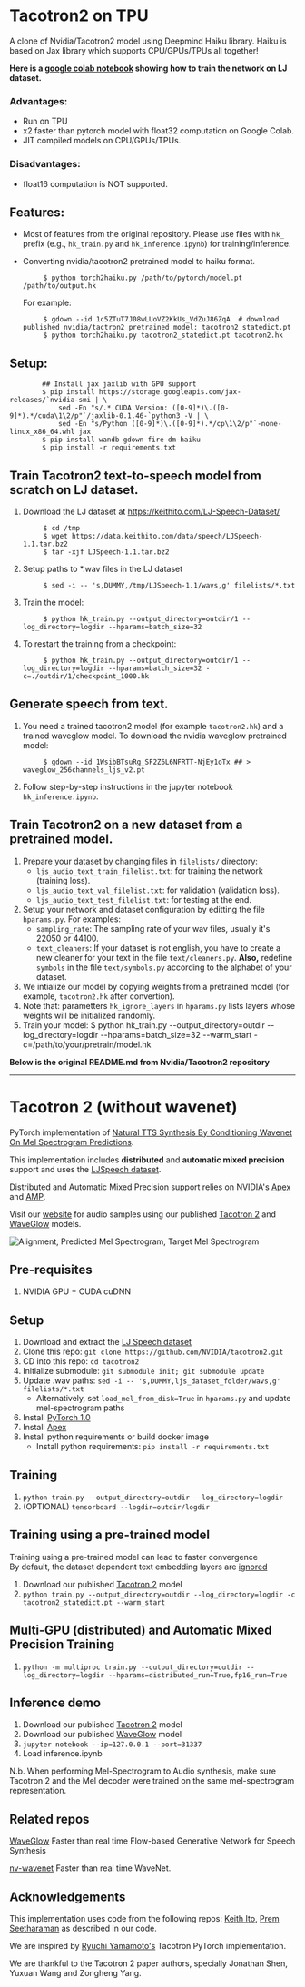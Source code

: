 # Tacotron2 on TPU

A clone of Nvidia/Tacotron2 model using Deepmind Haiku library.
Haiku is based on Jax library which supports CPU/GPUs/TPUs all together!

**Here is a [google colab notebook](https://colab.research.google.com/drive/12VLXy3tim2rBYNewdd0235QlGAcDU2-U?usp=sharing) showing how to train the network on LJ dataset.**


### Advantages:

 - Run on TPU
 - x2 faster than pytorch model with float32 computation on Google Colab.
 - JIT compiled models on CPU/GPUs/TPUs.

### Disadvantages:
 
 - float16 computation is NOT supported.


## Features:

 - Most of features from the original repository. Please use files with `hk_` prefix  (e.g., `hk_train.py` and `hk_inference.ipynb`) for training/inference.
 - Converting nvidia/tacotron2 pretrained model to haiku format. 
            
            $ python torch2haiku.py /path/to/pytorch/model.pt /path/to/output.hk

    For example:
            
            $ gdown --id 1c5ZTuT7J08wLUoVZ2KkUs_VdZuJ86ZqA  # download published nvidia/tactron2 pretrained model: tacotron2_statedict.pt
            $ python torch2haiku.py tacotron2_statedict.pt tacotron2.hk



## Setup:

            ## Install jax jaxlib with GPU support
            $ pip install https://storage.googleapis.com/jax-releases/`nvidia-smi | \
                sed -En "s/.* CUDA Version: ([0-9]*)\.([0-9]*).*/cuda\1\2/p"`/jaxlib-0.1.46-`python3 -V | \
                sed -En "s/Python ([0-9]*)\.([0-9]*).*/cp\1\2/p"`-none-linux_x86_64.whl jax
            $ pip install wandb gdown fire dm-haiku
            $ pip install -r requirements.txt



## Train Tacotron2 text-to-speech model from scratch on LJ dataset.
1. Download the LJ dataset at https://keithito.com/LJ-Speech-Dataset/

            $ cd /tmp
            $ wget https://data.keithito.com/data/speech/LJSpeech-1.1.tar.bz2
            $ tar -xjf LJSpeech-1.1.tar.bz2
2. Setup paths to *.wav files in the LJ dataset

            $ sed -i -- 's,DUMMY,/tmp/LJSpeech-1.1/wavs,g' filelists/*.txt
3. Train the model:

            $ python hk_train.py --output_directory=outdir/1 --log_directory=logdir --hparams=batch_size=32
4. To restart the training from a checkpoint:

            $ python hk_train.py --output_directory=outdir/1 --log_directory=logdir --hparams=batch_size=32 -c=./outdir/1/checkpoint_1000.hk


## Generate speech from text. 
1. You need a trained tacotron2 model (for example `tacotron2.hk`) and a trained waveglow model. To download the nvidia waveglow pretrained model:

            $ gdown --id 1WsibBTsuRg_SF2Z6L6NFRTT-NjEy1oTx ## > waveglow_256channels_ljs_v2.pt

2. Follow step-by-step instructions in the jupyter notebook `hk_inference.ipynb`.


## Train Tacotron2 on a new dataset from a pretrained model.
1. Prepare your dataset by changing files in `filelists/` directory:
    - `ljs_audio_text_train_filelist.txt`: for training the network (training loss).
    - `ljs_audio_text_val_filelist.txt`: for validation (validation loss).
    - `ljs_audio_text_test_filelist.txt`: for testing at the end.
2. Setup your network and dataset configuration by editting the file `hparams.py`. For examples:
    - `sampling_rate`: The sampling rate of your wav files, usually it's 22050 or 44100.
    - `text_cleaners`: If your dataset is not english, you have to create a new cleaner for your text in the file `text/cleaners.py`. **Also,** redefine `symbols` in the file `text/symbols.py` according to the alphabet of your dataset.
3. We intialize our model by copying weights from a pretrained model (for example, `tacotron2.hk` after convertion).
4. Note that: parametters `hk_ignore_layers` in `hparams.py` lists layers whose weights will be initialized randomly.
5. Train your model:
            $ python hk_train.py --output_directory=outdir --log_directory=logdir --hparams=batch_size=32 --warm_start -c=/path/to/your/pretrain/model.hk


**Below is the original README.md from Nvidia/Tacotron2 repository**

-------

# Tacotron 2 (without wavenet)

PyTorch implementation of [Natural TTS Synthesis By Conditioning
Wavenet On Mel Spectrogram Predictions](https://arxiv.org/pdf/1712.05884.pdf). 

This implementation includes **distributed** and **automatic mixed precision** support
and uses the [LJSpeech dataset](https://keithito.com/LJ-Speech-Dataset/).

Distributed and Automatic Mixed Precision support relies on NVIDIA's [Apex] and [AMP].

Visit our [website] for audio samples using our published [Tacotron 2] and
[WaveGlow] models.

![Alignment, Predicted Mel Spectrogram, Target Mel Spectrogram](tensorboard.png)


## Pre-requisites
1. NVIDIA GPU + CUDA cuDNN

## Setup
1. Download and extract the [LJ Speech dataset](https://keithito.com/LJ-Speech-Dataset/)
2. Clone this repo: `git clone https://github.com/NVIDIA/tacotron2.git`
3. CD into this repo: `cd tacotron2`
4. Initialize submodule: `git submodule init; git submodule update`
5. Update .wav paths: `sed -i -- 's,DUMMY,ljs_dataset_folder/wavs,g' filelists/*.txt`
    - Alternatively, set `load_mel_from_disk=True` in `hparams.py` and update mel-spectrogram paths 
6. Install [PyTorch 1.0]
7. Install [Apex]
8. Install python requirements or build docker image 
    - Install python requirements: `pip install -r requirements.txt`

## Training
1. `python train.py --output_directory=outdir --log_directory=logdir`
2. (OPTIONAL) `tensorboard --logdir=outdir/logdir`

## Training using a pre-trained model
Training using a pre-trained model can lead to faster convergence  
By default, the dataset dependent text embedding layers are [ignored]

1. Download our published [Tacotron 2] model
2. `python train.py --output_directory=outdir --log_directory=logdir -c tacotron2_statedict.pt --warm_start`

## Multi-GPU (distributed) and Automatic Mixed Precision Training
1. `python -m multiproc train.py --output_directory=outdir --log_directory=logdir --hparams=distributed_run=True,fp16_run=True`

## Inference demo
1. Download our published [Tacotron 2] model
2. Download our published [WaveGlow] model
3. `jupyter notebook --ip=127.0.0.1 --port=31337`
4. Load inference.ipynb 

N.b.  When performing Mel-Spectrogram to Audio synthesis, make sure Tacotron 2
and the Mel decoder were trained on the same mel-spectrogram representation. 


## Related repos
[WaveGlow](https://github.com/NVIDIA/WaveGlow) Faster than real time Flow-based
Generative Network for Speech Synthesis

[nv-wavenet](https://github.com/NVIDIA/nv-wavenet/) Faster than real time
WaveNet.

## Acknowledgements
This implementation uses code from the following repos: [Keith
Ito](https://github.com/keithito/tacotron/), [Prem
Seetharaman](https://github.com/pseeth/pytorch-stft) as described in our code.

We are inspired by [Ryuchi Yamamoto's](https://github.com/r9y9/tacotron_pytorch)
Tacotron PyTorch implementation.

We are thankful to the Tacotron 2 paper authors, specially Jonathan Shen, Yuxuan
Wang and Zongheng Yang.


[WaveGlow]: https://drive.google.com/file/d/1WsibBTsuRg_SF2Z6L6NFRTT-NjEy1oTx/view?usp=sharing
[Tacotron 2]: https://drive.google.com/file/d/1c5ZTuT7J08wLUoVZ2KkUs_VdZuJ86ZqA/view?usp=sharing
[pytorch 1.0]: https://github.com/pytorch/pytorch#installation
[website]: https://nv-adlr.github.io/WaveGlow
[ignored]: https://github.com/NVIDIA/tacotron2/blob/master/hparams.py#L22
[Apex]: https://github.com/nvidia/apex
[AMP]: https://github.com/NVIDIA/apex/tree/master/apex/amp
